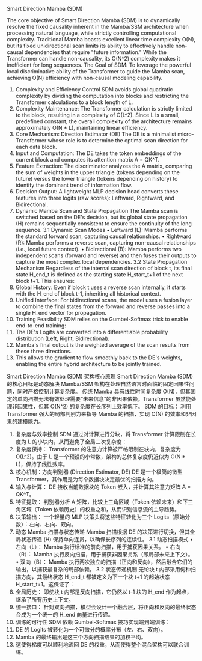 Smart Direction Mamba (SDM)


The core objective of Smart Direction Mamba (SDM) is to dynamically resolve the fixed causality inherent in the Mamba/SSM architecture when processing natural language, while strictly controlling computational complexity.
Traditional Mamba boasts excellent linear time complexity O(N), but its fixed unidirectional scan limits its ability to effectively handle non-causal dependencies that require "future information." While the Transformer can handle non-causality, its O(N^2) complexity makes it inefficient for long sequences.
The Goal of SDM: To leverage the powerful local discriminative ability of the Transformer to guide the Mamba scan, achieving O(N) efficiency with non-causal modeling capability.
1. Complexity and Efficiency Control
SDM avoids global quadratic complexity by dividing the computation into blocks and restricting the Transformer calculations to a block length of L.
1. Complexity Maintenance: The Transformer calculation is strictly limited to the block, resulting in a complexity of O(L^2). Since L is a small, predefined constant, the overall complexity of the architecture remains approximately O(N * L), maintaining linear efficiency.
2. Core Mechanism: Direction Estimator (DE)
The DE is a minimalist micro-Transformer whose role is to determine the optimal scan direction for each data block.
1. Input and Computation: The DE takes the token embeddings of the current block and computes its attention matrix A = QK^T.
2. Feature Extraction: The discriminator analyzes the A matrix, comparing the sum of weights in the upper triangle (tokens depending on the future) versus the lower triangle (tokens depending on history) to identify the dominant trend of information flow.
3. Decision Output: A lightweight MLP decision head converts these features into three logits (raw scores): Leftward, Rightward, and Bidirectional.
3. Dynamic Mamba Scan and State Propagation
The Mamba scan is switched based on the DE's decision, but its global state propagation (H) remains sequentially consistent to ensure the continuity of the long sequence.
3.1 Dynamic Scan Modes
• Leftward (L): Mamba performs the standard forward scan, capturing causal relationships.
• Rightward (R): Mamba performs a reverse scan, capturing non-causal relationships (i.e., local future context).
• Bidirectional (B): Mamba performs two independent scans (forward and reverse) and then fuses their outputs to capture the most complex local dependencies.
3.2 State Propagation Mechanism
Regardless of the internal scan direction of block t, its final state H_end_t is defined as the starting state H_start_t+1 of the next block t+1. This ensures:
1. Global History: Even if block t uses a reverse scan internally, it starts with the H_end of block t-1, inheriting all historical context.
2. Unified Interface: For bidirectional scans, the model uses a fusion layer to combine the final states from the forward and reverse passes into a single H_end vector for propagation.
4. Training Feasibility
SDM relies on the Gumbel-Softmax trick to enable end-to-end training:
1. The DE's Logits are converted into a differentiable probability distribution (Left, Right, Bidirectional).
2. Mamba's final output is the weighted average of the scan results from these three directions.
3. This allows the gradient to flow smoothly back to the DE's weights, enabling the entire hybrid architecture to be jointly trained.


Smart Direction Mamba (SDM) 架构核心原理
Smart Direction Mamba (SDM) 的核心目标是动态解决 Mamba/SSM 架构在处理自然语言时面临的固定因果性问题，同时严格控制计算复杂度。
传统 Mamba 具有线性时间复杂度 O(N)，但其固定的单向扫描无法有效处理需要“未来信息”的非因果依赖。Transformer 虽然能处理非因果性，但其 O(N^2) 的复杂度在长序列上效率低下。
SDM 的目标： 利用 Transformer 强大的局部判别力来指导 Mamba 的扫描，实现 O(N) 的效率和非因果的建模能力。
1. 复杂度与效率控制
SDM 通过对计算进行分块，将 Transformer 计算限制在长度为 L 的小块内，从而避免了全局二次复杂度：
1. 复杂度保持： Transformer 的注意力计算被严格限制在块内，复杂度为 O(L^2)。由于 L 是一个预设的小常数，架构的总体复杂度仍近似为 O(N * L)，保持了线性效率。
2. 核心机制：方向判别器 (Direction Estimator, DE)
DE 是一个极简的微型 Transformer，其作用是为每个数据块决定最优的扫描方向。
1. 输入与计算： DE 接收当前数据块的 Token 嵌入，并计算其注意力矩阵 A = QK^T。
2. 特征提取： 判别器分析 A 矩阵，比较上三角区域（Token 依赖未来）和下三角区域（Token 依赖历史）的权重之和，从而识别信息流的主导趋势。
3. 决策输出： 一个轻量的 MLP 决策头将这些特征转化为三个 Logits（原始分数）：左向、右向、双向。
3. 动态 Mamba 扫描与状态传递
Mamba 扫描根据 DE 的决策进行切换，但其全局状态传递 (H) 保持单向连贯，以确保长序列的连续性。
3.1 动态扫描模式
• 左向（L）： Mamba 执行标准的前向扫描，用于捕获因果关系。
• 右向（R）： Mamba 执行反向扫描，用于捕获非因果关系（即局部未来上下文）。
• 双向（B）： Mamba 执行两次独立的扫描（正向和反向），然后融合它们的输出，以捕获最复杂的局部依赖。
3.2 状态传递机制
无论块 t 内部采用何种扫描方向，其最终状态 H_end_t 都被定义为下一个块 t+1 的起始状态 H_start_t+1。这保证了：
1. 全局历史： 即使块 t 内部是反向扫描，它仍然以 t-1 块的 H_end 作为起点，继承了所有历史上下文。
2. 统一接口： 针对双向扫描，模型会设计一个融合层，将正向和反向的最终状态合成为一个统一的 H_end 向量进行传递。
4. 训练的可行性
SDM 依赖 Gumbel-Softmax 技巧实现端到端训练：
1. DE 的 Logits 被转化为一个可微分的概率分布（左、右、双向）。
2. Mamba 的最终输出是这三个方向扫描结果的加权平均。
3. 这使得梯度可以顺利地流回 DE 的权重，从而使得整个混合架构可以联合训练。
